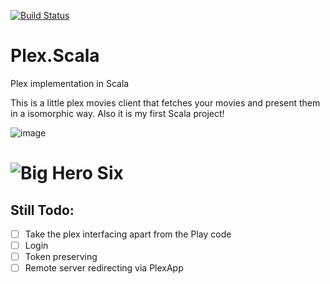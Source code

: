 [![Build Status](https://travis-ci.org/tomasharkema/Plex.Scala.svg?branch=master)](https://travis-ci.org/tomasharkema/Plex.Scala)

# Plex.Scala
Plex implementation in Scala

This is a little plex movies client that fetches your movies and present them in a isomorphic way. Also it is my first Scala project!

![image](https://www.dropbox.com/s/8p5yhzivqx4wxui/Schermafdruk%202015-04-17%2022.50.46.png?dl=1)

![Big Hero Six](https://www.dropbox.com/s/7nlef0ja00587j3/Schermafdruk%202015-04-18%2019.53.23.png?dl=1)
====

Still Todo:
-----------
- [ ] Take the plex interfacing apart from the Play code
- [ ] Login
- [ ] Token preserving
- [ ] Remote server redirecting via PlexApp